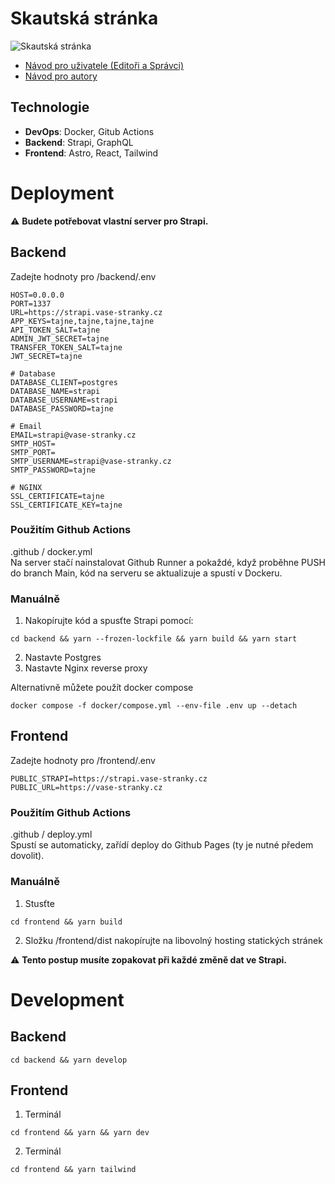 # Skautská stránka

![Skautská stránka](https://user-images.githubusercontent.com/57263460/237047478-bb24c712-0ce1-4b6c-9c02-e19a863a72ce.jpg)

- [Návod pro uživatele (Editoři a Správci)](https://github.com/Michal124/scout-website/blob/master/N%C3%A1vod%20pro%20u%C5%BEivatele.md)
- [Návod pro autory](https://github.com/Michal124/scout-website/blob/master/N%C3%A1vod%20pro%20autory.md)

## Technologie
- **DevOps**: Docker, Gitub Actions
- **Backend**: Strapi, GraphQL
- **Frontend**: Astro, React, Tailwind

# Deployment
:warning: **Budete potřebovat vlastní server pro Strapi.**

## Backend
Zadejte hodnoty pro /backend/.env
```
HOST=0.0.0.0
PORT=1337
URL=https://strapi.vase-stranky.cz
APP_KEYS=tajne,tajne,tajne,tajne
API_TOKEN_SALT=tajne
ADMIN_JWT_SECRET=tajne
TRANSFER_TOKEN_SALT=tajne
JWT_SECRET=tajne

# Database
DATABASE_CLIENT=postgres
DATABASE_NAME=strapi
DATABASE_USERNAME=strapi
DATABASE_PASSWORD=tajne

# Email
EMAIL=strapi@vase-stranky.cz
SMTP_HOST=
SMTP_PORT=
SMTP_USERNAME=strapi@vase-stranky.cz
SMTP_PASSWORD=tajne

# NGINX
SSL_CERTIFICATE=tajne
SSL_CERTIFICATE_KEY=tajne
```

### Použitím Github Actions
.github / docker.yml<br />
Na server stačí nainstalovat Github Runner a pokaždé, když proběhne PUSH do branch Main, kód na serveru se aktualizuje a spustí v Dockeru.

### Manuálně
1. Nakopírujte kód a spusťte Strapi pomocí: 
```
cd backend && yarn --frozen-lockfile && yarn build && yarn start
```
2. Nastavte Postgres
3. Nastavte Nginx reverse proxy

Alternativně můžete použít docker compose
```
docker compose -f docker/compose.yml --env-file .env up --detach
```

## Frontend
Zadejte hodnoty pro /frontend/.env
```
PUBLIC_STRAPI=https://strapi.vase-stranky.cz
PUBLIC_URL=https://vase-stranky.cz
```

### Použitím Github Actions
.github / deploy.yml<br />
Spustí se automaticky, zařídí deploy do Github Pages (ty je nutné předem dovolit).

### Manuálně
1. Stusťte
```
cd frontend && yarn build
```
2. Složku /frontend/dist nakopírujte na libovolný hosting statických stránek

:warning: **Tento postup musíte zopakovat při každé změně dat ve Strapi.**


# Development

## Backend
```
cd backend && yarn develop
```

## Frontend
1. Terminál
```
cd frontend && yarn && yarn dev
```
2. Terminál
```
cd frontend && yarn tailwind
```
